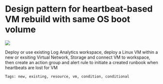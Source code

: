 # Design pattern for heartbeat-based VM rebuild with same OS boot volume

<a href="https://portal.azure.com/#create/Microsoft.Template/uri/https%3A%2F%2Fraw.githubusercontent.com%2Fzhjuve%2Fazure-quickstart-templates%2Fmaster%2F201-vm-new-or-existing-conditions%2Fazuredeploy.json" target="_blank"><img src="https://raw.githubusercontent.com/zhjuve/azure-quickstart-templates/master/1-CONTRIBUTION-GUIDE/images/deploytoazure.png"/></a>

Deploy or use existing Log Analytics workspace, deploy a Linux VM within a new or exsiting Virtual Network, Storage and connect VM to workspace, then create an action group and alert rule to initiate a created runbook when heartbeats are lost for VM

`Tags: new, existing, resource, vm, condition, conditional`
